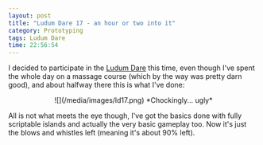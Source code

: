 ```yaml
---
layout: post
title: "Ludum Dare 17 - an hour or two into it"
category: Prototyping
tags: Ludum Dare
time: 22:56:54
---
```

I decided to participate in the [Ludum Dare][ld] this time, even though I've spent the whole day on a massage course (which by the way was pretty darn good), and about halfway there this is what I've done:

<center>
![](/media/images/ld17.png)   
*Chockingly... ugly*
</center>  

All is not what meets the eye though, I've got the basics done with fully scriptable islands and actually the very basic gameplay too. Now it's just the blows and whistles left (meaning it's about 90% left).

[ld]: http://www.ludumdare.com/

